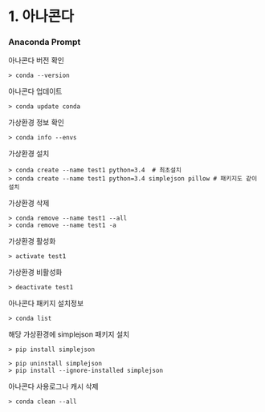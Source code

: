 
# 1. 아나콘다 

### Anaconda Prompt

아나콘다 버전 확인
```shell
> conda --version
```
아나콘다 업데이트
```shell
> conda update conda
```
가상환경 정보 확인
```shell
> conda info --envs
```

가상환경 설치
```shell
> conda create --name test1 python=3.4  # 최초설치
> conda create --name test1 python=3.4 simplejson pillow # 패키지도 같이 설치
```

가상환경 삭제
```shell
> conda remove --name test1 --all
> conda remove --name test1 -a
```

가상환경 활성화
```shell
> activate test1
```

가상환경 비활성화
```shell
> deactivate test1
```

아나콘다 패키지 설치정보
```shell
> conda list
```

해당 가상환경에 simplejson 패키지 설치
```shell
> pip install simplejson
```
```shell
> pip uninstall simplejson
> pip install --ignore-installed simplejson
```
아나콘다 사용로그나 캐시 삭제
```shell
> conda clean --all
```

